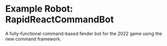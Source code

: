 #   Example Robot: RapidReactCommandBot

A fully-functional command-based fender bot for the 2022 game using the new command framework.